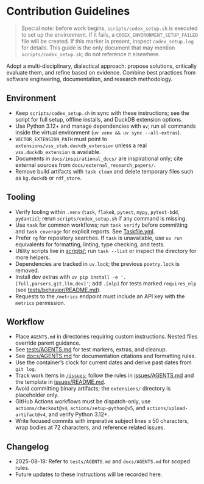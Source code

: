 # Contribution Guidelines

> Special note: before work begins, `scripts/codex_setup.sh` is executed to set up the environment. If it fails, a `CODEX_ENVIRONMENT_SETUP_FAILED` file will be created. If this marker is present, inspect `codex_setup.log` for details. This guide is the only document that may mention `scripts/codex_setup.sh`; do not reference it elsewhere.

Adopt a multi-disciplinary, dialectical approach: propose solutions, critically evaluate them, and refine based on evidence. Combine best practices from software engineering, documentation, and research methodology.

## Environment
- Keep `scripts/codex_setup.sh` in sync with these instructions; see the script for full setup, offline installs, and DuckDB extension options.
- Use Python 3.12+ and manage dependencies with `uv`; run all commands inside the virtual environment (`uv venv && uv sync --all-extras`).
- `VECTOR_EXTENSION_PATH` must point to `extensions/vss_stub.duckdb_extension` unless a real `vss.duckdb_extension` is available.
- Documents in `docs/inspirational_docs/` are inspirational only; cite external sources from `docs/external_research_papers/`.
- Remove build artifacts with `task clean` and delete temporary files such as `kg.duckdb` or `rdf_store`.

## Tooling
- Verify tooling within `.venv` (`task`, `flake8`, `pytest`, `mypy`, `pytest-bdd`, `pydantic`); rerun `scripts/codex_setup.sh` if any command is missing.
- Use `task` for common workflows; run `task verify` before committing and `task coverage` for explicit reports. See [Taskfile.yml](Taskfile.yml).
- Prefer `rg` for repository searches. If `task` is unavailable, use `uv run` equivalents for formatting, linting, type checking, and tests.
- Utility scripts live in [scripts/](scripts); run `task --list` or inspect the directory for more helpers.
- Dependencies are tracked in `uv.lock`; the previous `poetry.lock` is removed.
- Install dev extras with `uv pip install -e '.[full,parsers,git,llm,dev]'`; add `.[nlp]` for tests marked `requires_nlp` (see [tests/behavior/README.md](tests/behavior/README.md)).
- Requests to the `/metrics` endpoint must include an API key with the `metrics` permission.

## Workflow
- Place `AGENTS.md` in directories requiring custom instructions. Nested files override parent guidance.
- See [tests/AGENTS.md](tests/AGENTS.md) for test markers, extras, and cleanup.
- See [docs/AGENTS.md](docs/AGENTS.md) for documentation citations and formatting rules.
- Use the container’s clock for current dates and derive past dates from `git log`.
- Track work items in [`/issues`](issues); follow the rules in [issues/AGENTS.md](issues/AGENTS.md) and the template in [issues/README.md](issues/README.md).
- Avoid committing binary artifacts; the `extensions/` directory is placeholder only.
- GitHub Actions workflows must be dispatch-only, use `actions/checkout@v4`, `actions/setup-python@v5`, and `actions/upload-artifact@v4`, and verify Python 3.12+.
- Write focused commits with imperative subject lines ≤ 50 characters, wrap bodies at 72 characters, and reference related issues.

## Changelog
- 2025-08-18: Refer to `tests/AGENTS.md` and `docs/AGENTS.md` for scoped rules.
- Future updates to these instructions will be recorded here.
